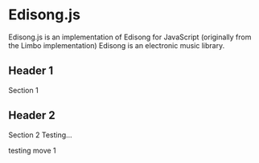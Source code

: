 # Edisong.js

Edisong.js is an implementation of Edisong for JavaScript (originally from the Limbo implementation)
Edisong is an electronic music library.

## Header 1

Section 1

## Header 2

Section 2
Testing...



testing move 1
